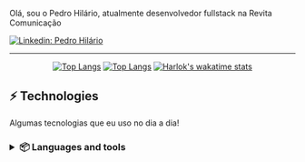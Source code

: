Olá, sou o Pedro Hilário, atualmente desenvolvedor fullstack na Revita Comunicação


[![Linkedin: Pedro Hilário](https://img.shields.io/badge/-Linkedin-blue?style=flat-square&logo=Linkedin&logoColor=white&link=https://www.linkedin.com/in/pedro-hilario-2b2b742a3//)](https://www.linkedin.com/in/pedro-hilario-2b2b742a3//)

____
<div align="center">

[![Top Langs](https://github-readme-stats.vercel.app/api?username=Pedroohlr&show_icons=true&theme=transparent&border_color=00000000&icon_color=6F34ad&text_color=cccccc)](https://github.com/anuraghazra/github-readme-stats)
[![Top Langs](https://github-readme-stats.vercel.app/api/top-langs/?username=Pedroohlr&layout=compact&theme=transparent&border_color=00000000&text_color=ffffff)](https://github.com/anuraghazra/github-readme-stats)
[![Harlok's wakatime stats](https://github-readme-stats.vercel.app/api/wakatime?username=Pedroohlr&layout=compact&theme=transparent&border_color=00000000&text_color=ffffff)](https://github.com/anuraghazra/github-readme-stats)

</div>

## ⚡ Technologies

Algumas tecnologias que eu uso no dia a dia!

<h3><details>
<summary align="left">📦 Languages and tools</summary>
<br>

  ## Languages
  ![My tools](https://skillicons.dev/icons?i=html,css,markdown)
  <hr>

  ![My tools](https://skillicons.dev/icons?i=js,c,ts)

  <hr>
  
  ### JavaScript runtimes

  ![My tools](https://skillicons.dev/icons?i=nodejs)

  <br>

  ## Tools
  ![My tools](https://skillicons.dev/icons?i=git,github,discord,firebase,vscode,figma)
  ## Frameworks
  ![My tools](https://skillicons.dev/icons?i=vue,electron,react,next,tailwind,bootstrap) 


</details></h3>
